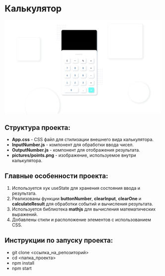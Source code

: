 # Калькулятор
![Image](docs/images/image.png)
## Структура проекта:
- **App.css** - CSS файл для стилизации внешнего вида калькулятора.
- **InputNumber.js** - компонент для обработки ввода чисел.
- **OutputNumber.js** - компонент для отображения результата.
- **pictures/points.png** - изображение, используемое внутри калькулятора.

## Главные особенности проекта:
1. Используется хук useState для хранения состояния ввода и результата.
2. Реализованы функции **buttonNumber**, **clearInput**, **clearOne** и **calculateResult** для обработки событий и вычисления результата.
3. Используется библиотека **mathjs** для вычисления математических выражений.
4. Добавлены стили и расположение элементов с использованием CSS.
## Инструкции по запуску проекта:
- git clone <ссылка_на_репозиторий>
- cd <папка_проекта>
- npm install
- npm start